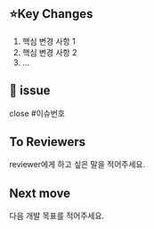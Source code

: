 ## ⭐Key Changes

1. 핵심 변경 사항 1
2. 핵심 변경 사항 2
3. ...

## 📌 issue

close #이슈번호

## To Reviewers

reviewer에게 하고 싶은 말을 적어주세요.

## Next move

다음 개발 목표를 적어주세요.
